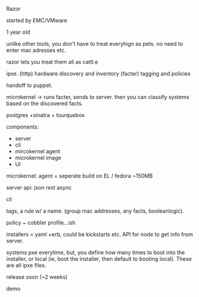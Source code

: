 Razor

started by EMC/VMware

1 year old

unlike other tools, you don't have to treat everyhign as pets. no need to enter mac adresses etc. 

razor lets you treat them all as cattl.e 

ipxe. (http)
hardware discovery and inventory (facter)
tagging and policies

handoff to puppet.

microkernel -> runs facter, sends to server.
then you can classify systems based on the discovered facts. 

postgres +sinatra + tourquebox

components:
 * server
 * cli
 * mircokernel agent
 * microkernel image
 * UI

microkernel:
	agent = seperate
	build on EL / fedora
	~150MB
	
server api:
	json
	rest
	async

cli

tags, a rule w/ a name. (group mac addresses, any facts, booleanlogic).

policy ~ cobbler profile...ish

installers = yaml +erb, could be kickstarts etc. API for node to get info from server. 

systems pxe everytime, but, you define how many times to boot into the installer, or local (ie, boot the installer, then default to booting local). These are all ipxe files. 

release soon (~2 weeks)

demo


